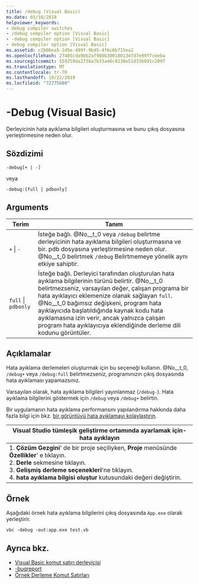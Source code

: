 ```yaml
---
title: /debug (Visual Basic)
ms.date: 03/10/2018
helpviewer_keywords:
- debug compiler switches
- /debug compiler option [Visual Basic]
- -debug compiler option [Visual Basic]
- debug compiler option [Visual Basic]
ms.assetid: c2b0bea5-1d5e-499f-9bd5-4f6c6b715ea2
ms.openlocfilehash: 27485cda9bb2af980b300180134fd7e99ffceeba
ms.sourcegitcommit: 559259da2738a7b33a46c0130e51d336091c2097
ms.translationtype: MT
ms.contentlocale: tr-TR
ms.lasthandoff: 10/22/2019
ms.locfileid: "72775680"
---
```

# <a name="-debug-visual-basic"></a>-Debug (Visual Basic)

Derleyicinin hata ayıklama bilgileri oluşturmasına ve bunu çıkış dosyasına yerleştirmesine neden olur.

## <a name="syntax"></a>Sözdizimi

```console
-debug[+ | -]
```

veya

```console
-debug:[full | pdbonly]
```

## <a name="arguments"></a>Arguments

|Terim|Tanım|
|---|---|
|`+` &#124; `-`|İsteğe bağlı. @No__t_0 veya `/debug` belirtme derleyicinin hata ayıklama bilgileri oluşturmasına ve bir. pdb dosyasına yerleştirmesine neden olur. @No__t_0 belirtmek `/debug` Belirtmemeye yönelik aynı etkiye sahiptir.|
|`full` &#124; `pdbonly`|İsteğe bağlı. Derleyici tarafından oluşturulan hata ayıklama bilgilerinin türünü belirtir. @No__t_0 belirtmezseniz, varsayılan değer, çalışan programa bir hata ayıklayıcı eklemenize olanak sağlayan `full`. @No__t_0 bağımsız değişkeni, program hata ayıklayıcıda başlatıldığında kaynak kodu hata ayıklamasına izin verir, ancak yalnızca çalışan program hata ayıklayıcıya eklendiğinde derleme dili kodunu görüntüler.|

## <a name="remarks"></a>Açıklamalar

Hata ayıklama derlemeleri oluşturmak için bu seçeneği kullanın. @No__t_0, `/debug+` veya `/debug:full` belirtmezseniz, programınızın çıkış dosyasında hata ayıklaması yapamazsınız.

Varsayılan olarak, hata ayıklama bilgileri yayınlanmaz (`/debug-`). Hata ayıklama bilgilerini göstermek için `/debug` veya `/debug+` belirtin.

Bir uygulamanın hata ayıklama performansını yapılandırma hakkında daha fazla bilgi için bkz. [bir görüntüyü hata ayıklamayı kolaylaştırın](../../../framework/debug-trace-profile/making-an-image-easier-to-debug.md).

|Visual Studio tümleşik geliştirme ortamında ayarlamak için-hata ayıklayın|
|---|
|1. **Çözüm Gezgini**' de bir proje seçiliyken, **Proje** menüsünde **Özellikler**' e tıklayın. <br />2. **Derle** sekmesine tıklayın.<br />3. **Gelişmiş derleme seçenekleri**'ne tıklayın.<br />4. **hata ayıklama bilgisi oluştur** kutusundaki değeri değiştirin.|

## <a name="example"></a>Örnek

Aşağıdaki örnek hata ayıklama bilgilerini çıkış dosyasında `App.exe` olarak yerleştirir.

```console
vbc -debug -out:app.exe test.vb
```

## <a name="see-also"></a>Ayrıca bkz.

- [Visual Basic komut satırı derleyicisi](../../../visual-basic/reference/command-line-compiler/index.md)
- [-bugreport](../../../visual-basic/reference/command-line-compiler/bugreport.md)
- [Örnek Derleme Komut Satırları](../../../visual-basic/reference/command-line-compiler/sample-compilation-command-lines.md)
